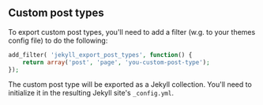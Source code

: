 ## Custom post types

To export custom post types, you'll need to add a filter (w.g. to your themes config file) to do the following:

```php
add_filter( 'jekyll_export_post_types', function() {
	return array('post', 'page', 'you-custom-post-type');
});
```

The custom post type will be exported as a Jekyll collection. You'll need to initialize it in the resulting Jekyll site's `_config.yml`.
